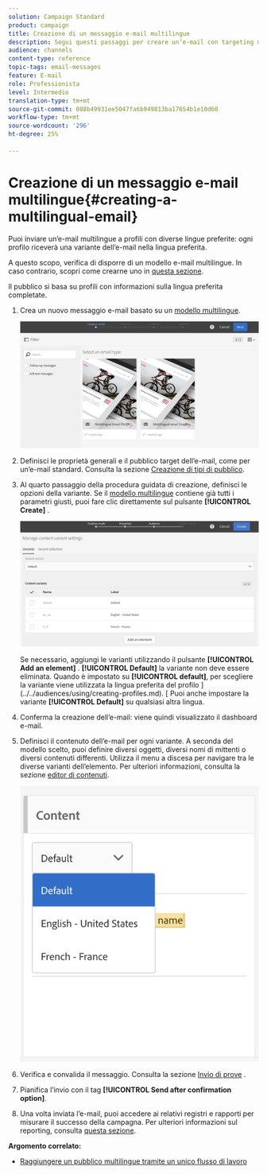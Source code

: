 ```yaml
---
solution: Campaign Standard
product: campaign
title: Creazione di un messaggio e-mail multilingue
description: Segui questi passaggi per creare un’e-mail con targeting multilingue per i destinatari con diverse lingue preferite.
audience: channels
content-type: reference
topic-tags: email-messages
feature: E-mail
role: Professionista
level: Intermedio
translation-type: tm+mt
source-git-commit: 088b49931ee5047fa6b949813ba17654b1e10d60
workflow-type: tm+mt
source-wordcount: '296'
ht-degree: 25%

---
```



# Creazione di un messaggio e-mail multilingue{#creating-a-multilingual-email}

Puoi inviare un’e-mail multilingue a profili con diverse lingue preferite: ogni profilo riceverà una variante dell’e-mail nella lingua preferita.

A questo scopo, verifica di disporre di un modello e-mail multilingue. In caso contrario, scopri come crearne uno in [questa sezione](../../channels/using/multilingual-messages-template.md).

Il pubblico si basa su profili con informazioni sulla lingua preferita completate.

1. Crea un nuovo messaggio e-mail basato su un [modello multilingue](../../channels/using/multilingual-messages-template.md).

   ![](assets/multi_create1.png)

1. Definisci le proprietà generali e il pubblico target dell’e-mail, come per un’e-mail standard. Consulta la sezione [Creazione di tipi di pubblico](../../audiences/using/creating-audiences.md).
1. Al quarto passaggio della procedura guidata di creazione, definisci le opzioni della variante. Se il [modello multilingue](../../channels/using/multilingual-messages-template.md) contiene già tutti i parametri giusti, puoi fare clic direttamente sul pulsante **[!UICONTROL Create]** .

   ![](assets/multi_create4.png)

   Se necessario, aggiungi le varianti utilizzando il pulsante **[!UICONTROL Add an element]** . **[!UICONTROL Default]** la variante non deve essere eliminata. Quando è impostato su **[!UICONTROL default]**, per scegliere la variante viene utilizzata la lingua preferita del profilo ](../../audiences/using/creating-profiles.md). [ Puoi anche impostare la variante **[!UICONTROL Default]** su qualsiasi altra lingua.

1. Conferma la creazione dell’e-mail: viene quindi visualizzato il dashboard e-mail.
1. Definisci il contenuto dell’e-mail per ogni variante. A seconda del modello scelto, puoi definire diversi oggetti, diversi nomi di mittenti o diversi contenuti differenti. Utilizza il menu a discesa per navigare tra le diverse varianti dell’elemento. Per ulteriori informazioni, consulta la sezione [editor di contenuti](../../designing/using/designing-content-in-adobe-campaign.md).

   ![](assets/multi_selectcontent.png)

1. Verifica e convalida il messaggio. Consulta la sezione [Invio di prove](../../sending/using/sending-proofs.md) .
1. Pianifica l’invio con il tag **[!UICONTROL Send after confirmation option]**.
1. Una volta inviata l’e-mail, puoi accedere ai relativi registri e rapporti per misurare il successo della campagna. Per ulteriori informazioni sul reporting, consulta [questa sezione](../../reporting/using/about-dynamic-reports.md).

**Argomento correlato:**

* [Raggiungere un pubblico multilingue tramite un unico flusso di lavoro](https://helpx.adobe.com/it/campaign/kb/simplify-campaign-management.html#Engageyourcustomersateverystep)
